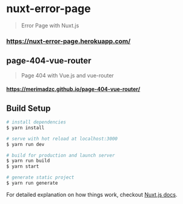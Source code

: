 # nuxt-error-page

> Error Page with Nuxt.js
### https://nuxt-error-page.herokuapp.com/

## page-404-vue-router

> Page 404 with Vue.js and vue-router
#### https://merimadzc.github.io/page-404-vue-router/

## Build Setup

``` bash
# install dependencies
$ yarn install

# serve with hot reload at localhost:3000
$ yarn run dev

# build for production and launch server
$ yarn run build
$ yarn start

# generate static project
$ yarn run generate
```

For detailed explanation on how things work, checkout [Nuxt.js docs](https://nuxtjs.org).
